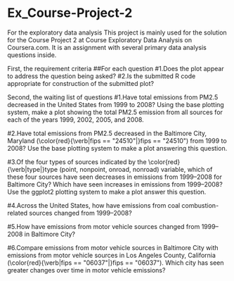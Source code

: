 # Ex_Course-Project-2
For the exploratory data analysis
This project is mainly used for the solution for the Course Project 2 at Course Exploratory Data Analysis on Coursera.com. It is an assignment with several primary data analysis questions inside. 

First, the requirement criteria
##For each question
#1.Does the plot appear to address the question being asked?
#2.Is the submitted R code appropriate for construction of the submitted plot?

Second, the waiting list of questions
#1.Have total emissions from PM2.5 decreased in the United States from 1999 to 2008? Using the base plotting system, make a plot showing the total PM2.5 emission from all sources for each of the years 1999, 2002, 2005, and 2008.

#2.Have total emissions from PM2.5 decreased in the Baltimore City, Maryland (\color{red}{\verb|fips == "24510"|}fips == "24510") from 1999 to 2008? Use the base plotting system to make a plot answering this question.

#3.Of the four types of sources indicated by the \color{red}{\verb|type|}type (point, nonpoint, onroad, nonroad) variable, which of these four sources have seen decreases in emissions from 1999–2008 for Baltimore City? Which have seen increases in emissions from 1999–2008? Use the ggplot2 plotting system to make a plot answer this question.

#4.Across the United States, how have emissions from coal combustion-related sources changed from 1999–2008?

#5.How have emissions from motor vehicle sources changed from 1999–2008 in Baltimore City?

#6.Compare emissions from motor vehicle sources in Baltimore City with emissions from motor vehicle sources in Los Angeles County, California (\color{red}{\verb|fips == "06037"|}fips == "06037"). Which city has seen greater changes over time in motor vehicle emissions?